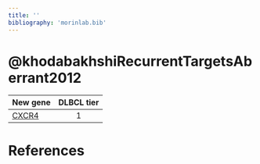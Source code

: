 ```yaml
---
title: ''
bibliography: 'morinlab.bib'
---
```


# @khodabakhshiRecurrentTargetsAberrant2012
|New gene|DLBCL tier|
|:-|:-:|
|[CXCR4](CXCR4)|1 |

# References

